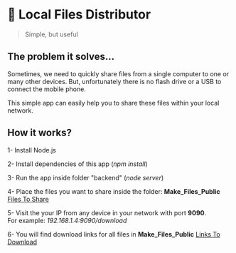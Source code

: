 # 📡 Local Files Distributor

> Simple, but useful

## The problem it solves...

Sometimes, we need to quickly share files from a single computer to one or many other devices. But, unfortunately there is no flash drive or a USB to connect the mobile phone.

This simple app can easily help you to share these files within your local network.

## How it works?

1- Install Node.js

2- Install dependencies of this app (_npm install_)

3- Run the app inside folder "backend" (_node server_)

4- Place the files you want to share inside the folder: **Make_Files_Public**
[Files To Share](shots/shot1.PNG)

5- Visit the your IP from any device in your network with port **9090**. <br/> For example: _192.168.1.4:9090/download_

6- You will find download links for all files in **Make_Files_Public**
[Links To Download](shots/shot2.PNG)

